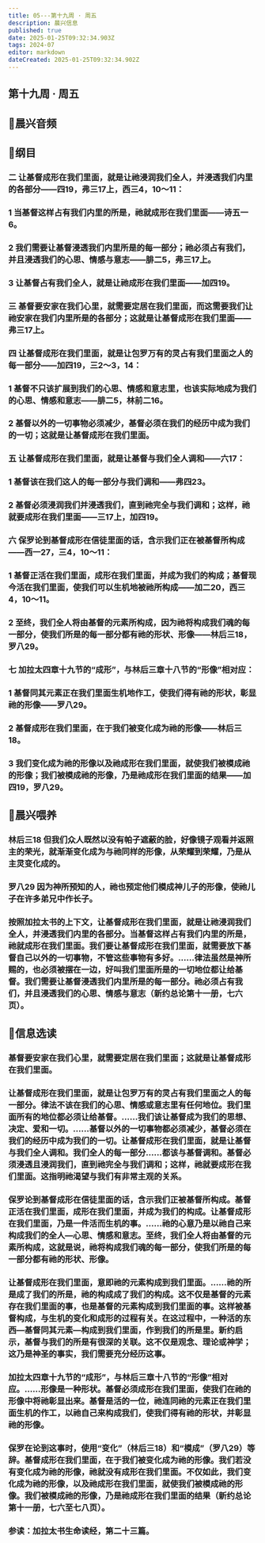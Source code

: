 ```yaml
---
title: 05---第十九周 · 周五
description: 晨兴信息
published: true
date: 2025-01-25T09:32:34.903Z
tags: 2024-07
editor: markdown
dateCreated: 2025-01-25T09:32:34.902Z
---
```


## 第十九周 · 周五

## 🎵晨兴音频

## 📖纲目

### 二	让基督成形在我们里面，就是让祂浸润我们全人，并浸透我们内里的各部分——四19，弗三17上，西三4，10～11：

### 1	当基督这样占有我们内里的所是，祂就成形在我们里面——诗五一6。

### 2	我们需要让基督浸透我们内里所是的每一部分；祂必须占有我们，并且浸透我们的心思、情感与意志——腓二5，弗三17上。

### 3	让基督占有我们全人，就是让祂成形在我们里面——加四19。

### 三	基督要安家在我们心里，就需要定居在我们里面，而这需要我们让祂安家在我们内里所是的各部分；这就是让基督成形在我们里面——弗三17上。

### 四	让基督成形在我们里面，就是让包罗万有的灵占有我们里面之人的每一部分——加四19，三2～3，14：

### 1	基督不只该扩展到我们的心思、情感和意志里，也该实际地成为我们的心思、情感和意志——腓二5，林前二16。

### 2	基督以外的一切事物必须减少，基督必须在我们的经历中成为我们的一切；这就是让基督成形在我们里面。

### 五	让基督成形在我们里面，就是让基督与我们全人调和——六17：

### 1	基督该在我们这人的每一部分与我们调和——弗四23。

### 2	基督必须浸润我们并浸透我们，直到祂完全与我们调和；这样，祂就要成形在我们里面——三17上，加四19。

### 六	保罗论到基督成形在信徒里面的话，含示我们正在被基督所构成——西一27，三4，10～11：

### 1	基督正活在我们里面，成形在我们里面，并成为我们的构成；基督现今活在我们里面，使我们可以生机地被祂所构成——加二20，西三4，10～11。

### 2	至终，我们全人将由基督的元素所构成，因为祂将构成我们魂的每一部分，使我们所是的每一部分都有祂的形状、形像——林后三18，罗八29。

### 七	加拉太四章十九节的“成形”，与林后三章十八节的“形像”相对应：

### 1	基督同其元素正在我们里面生机地作工，使我们得有祂的形状，彰显祂的形像——罗八29。

### 2	基督成形在我们里面，在于我们被变化成为祂的形像——林后三18。

### 3	我们变化成为祂的形像以及祂成形在我们里面，就使我们被模成祂的形像；我们被模成祂的形像，乃是祂成形在我们里面的结果——加四19，罗八29。

## 📖晨兴喂养

### **林后三18**    **但我们众人既然以没有帕子遮蔽的脸，好像镜子观看并返照主的荣光，就渐渐变化成为与祂同样的形像，从荣耀到荣耀，乃是从主灵变化成的。**

### **罗八29**    **因为神所预知的人，祂也预定他们模成神儿子的形像，使祂儿子在许多弟兄中作长子。**

### 按照加拉太书的上下文，让基督成形在我们里面，就是让祂浸润我们全人，并浸透我们内里的各部分。当基督这样占有我们内里的所是，祂就成形在我们里面。我们要让基督成形在我们里面，就需要放下基督自己以外的一切事物，不管这些事物有多好。……律法虽然是神所赐的，也必须被摆在一边，好叫我们里面所是的一切地位都让给基督。我们需要让基督浸透我们内里所是的每一部分。祂必须占有我们，并且浸透我们的心思、情感与意志（新约总论第十一册，七六页）。

## 📖信息选读

### 基督要安家在我们心里，就需要定居在我们里面；这就是让基督成形在我们里面。

### 让基督成形在我们里面，就是让包罗万有的灵占有我们里面之人的每一部分。律法不该在我们的心思、情感或意志里有任何地位。我们里面所有的地位都必须让给基督。……我们该让基督成为我们的思想、决定、爱和一切。……基督以外的一切事物都必须减少，基督必须在我们的经历中成为我们的一切。让基督成形在我们里面，就是让基督与我们全人调和。我们全人的每一部分……都该与基督调和。基督必须浸透且浸润我们，直到祂完全与我们调和；这样，祂就要成形在我们里面。这指明祂渴望与我们有非常主观的关系。

### 保罗论到基督成形在信徒里面的话，含示我们正被基督所构成。基督正活在我们里面，成形在我们里面，并成为我们的构成。让基督成形在我们里面，乃是一件活而生机的事。……祂的心意乃是以祂自己来构成我们的全人—心思、情感和意志。至终，我们全人将由基督的元素所构成，这就是说，祂将构成我们魂的每一部分，使我们所是的每一部分都有祂的形状、形像。

### 让基督成形在我们里面，意即祂的元素构成到我们里面。……祂的所是成了我们的所是，祂的构成成了我们的构成。这不仅是基督的元素存在我们里面的事，也是基督的元素构成到我们里面的事。这样被基督构成，与生机的变化和成形的过程有关。在这过程中，一种活的东西—基督同其元素—构成到我们里面，作到我们的所是里。新约启示，基督与我们的所是有很深的关联。这不仅是观念、理论或神学；这乃是神圣的事实，我们需要充分经历这事。

### 加拉太四章十九节的“成形”，与林后三章十八节的“形像”相对应。……形像是一种形状。基督必须成形在我们里面，使我们在祂的形像中将祂彰显出来。基督是活的一位，祂连同祂的元素正在我们里面生机的作工，以祂自己来构成我们，使我们得有祂的形状，并彰显祂的形像。

### 保罗在论到这事时，使用“变化”（林后三18）和“模成”（罗八29）等辞。基督成形在我们里面，在于我们被变化成为祂的形像。我们若没有变化成为祂的形像，祂就没有成形在我们里面。不仅如此，我们变化成为祂的形像，以及祂成形在我们里面，就使我们被模成祂的形像。我们被模成祂的形像，乃是祂成形在我们里面的结果（新约总论第十一册，七六至七八页）。

### 参读：加拉太书生命读经，第二十三篇。

<!-- Google tag (gtag.js) -->
<script async src="https://www.googletagmanager.com/gtag/js?id=G-1P8709Z16T"></script>
<script>
  window.dataLayer = window.dataLayer || [];
  function gtag(){dataLayer.push(arguments);}
  gtag('js', new Date());

  gtag('config', 'G-1P8709Z16T');
</script>